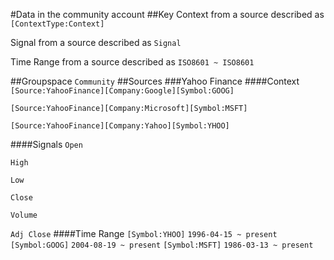 #Data in the community account
##Key
Context from a source described as `[ContextType:Context]`

Signal from a source described as `Signal`

Time Range from a source described as `ISO8601 ~ ISO8601`

##Groupspace
`Community`
##Sources
###Yahoo Finance
####Context
`[Source:YahooFinance][Company:Google][Symbol:GOOG]`

`[Source:YahooFinance][Company:Microsoft][Symbol:MSFT]`

`[Source:YahooFinance][Company:Yahoo][Symbol:YHOO]`

####Signals
`Open`

`High`

`Low`

`Close`

`Volume`

`Adj Close`
####Time Range
`[Symbol:YHOO]` `1996-04-15 ~ present`
`[Symbol:GOOG]` `2004-08-19 ~ present`
`[Symbol:MSFT]` `1986-03-13 ~ present`

